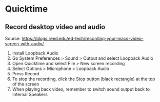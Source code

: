 # Quicktime 

## Record desktop video and audio

Source: https://blogs.reed.edu/ed-tech/recording-your-macs-video-screen-with-audio/

1. Install Loopback Audio
1. Go System Preferences > Sound > Output and select Loopback Audio
1. Open Quicktime and select File > New screen recording
1. Select Options > Microphone > Loopback Audio
1. Press Record
1. To stop the recording, click the Stop button (black rectangle) at the top of the screen
1. When playing back video, remember to switch sound output back to Internal Speakers
